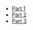 * [Part 1](tutorials/petriflow101/part1/part1.md)
* [Part 2](tutorials/petriflow101/part2/part2.md)
* [Part 3](tutorials/petriflow101/part3/part3.md)